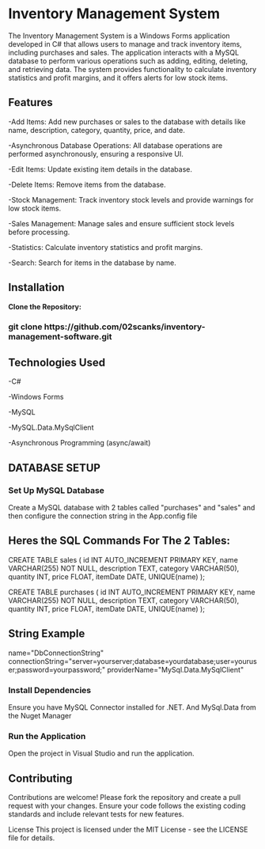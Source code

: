 <h1>Inventory Management System</h1>

The Inventory Management System is a Windows Forms application developed in C# that allows users to manage and track inventory items, including purchases and sales. The application interacts with a MySQL database to perform various operations such as adding, editing, deleting, and retrieving data. The system provides functionality to calculate inventory statistics and profit margins, and it offers alerts for low stock items.

<h2>Features</h2>
<p>-Add Items: Add new purchases or sales to the database with details like name, description, category, quantity, price, and date.

-Asynchronous Database Operations: All database operations are performed asynchronously, ensuring a responsive UI.

-Edit Items: Update existing item details in the database.

-Delete Items: Remove items from the database.

-Stock Management: Track inventory stock levels and provide warnings for low stock items.

-Sales Management: Manage sales and ensure sufficient stock levels before processing.

-Statistics: Calculate inventory statistics and profit margins.

-Search: Search for items in the database by name.</p>
  
<h2><b>Installation</b></h2>


<b>Clone the Repository:</b>

<h3><p>git clone https://github.com/02scanks/inventory-management-software.git</p></h3>

<h2>Technologies Used</h2>

<p>-C#

-Windows Forms

-MySQL

-MySQL.Data.MySqlClient

-Asynchronous Programming (async/await)</p>


<h2>DATABASE SETUP</h2>

<h3>Set Up MySQL Database</h3>
Create a MySQL database with 2 tables called "purchases" and "sales" and then configure the connection string in the App.config file


<h2>Heres the SQL Commands For The 2 Tables:</h2>

CREATE TABLE sales (
    id INT AUTO_INCREMENT PRIMARY KEY,
    name VARCHAR(255) NOT NULL,
    description TEXT,
    category VARCHAR(50),
    quantity INT,
    price FLOAT,
    itemDate DATE,
    UNIQUE(name)
);


CREATE TABLE purchases (
    id INT AUTO_INCREMENT PRIMARY KEY,
    name VARCHAR(255) NOT NULL,
    description TEXT,
    category VARCHAR(50),
    quantity INT,
    price FLOAT,
    itemDate DATE,
    UNIQUE(name)
);

<h2>String Example</h2>
name="DbConnectionString" connectionString="server=yourserver;database=yourdatabase;user=youruser;password=yourpassword;" providerName="MySql.Data.MySqlClient"

    
<h3>Install Dependencies</h3>
Ensure you have MySQL Connector installed for .NET.
And MySql.Data from the Nuget Manager
<h3>Run the Application</h3>
Open the project in Visual Studio and run the application.

<h2>Contributing</h2>
Contributions are welcome! Please fork the repository and create a pull request with your changes. Ensure your code follows the existing coding standards and include relevant tests for new features.

License
This project is licensed under the MIT License - see the LICENSE file for details.
